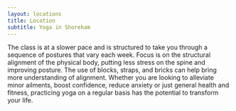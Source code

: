 ```yaml
---
layout: locations
title: Location
subtitle: Yoga in Shoreham
---
```

The class is at a slower pace and is structured to take you through a sequence of postures that vary each week. Focus is on the structural alignment of the physical body, putting less stress on the spine and improving posture. The use of blocks, straps, and bricks can help bring more understanding of alignment. Whether you are looking to alleviate minor ailments, boost confidence, reduce anxiety or just general health and fitness, practicing yoga on a regular basis has the potential to transform your life.
